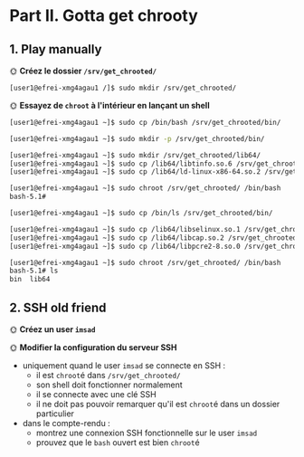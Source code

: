 # Part II. Gotta get chrooty

## 1. Play manually

🌞 **Créez le dossier `/srv/get_chrooted/`**
```bash
[user1@efrei-xmg4agau1 /]$ sudo mkdir /srv/get_chrooted/
```
🌞 **Essayez de `chroot` à l'intérieur en lançant un shell**
```bash
[user1@efrei-xmg4agau1 ~]$ sudo cp /bin/bash /srv/get_chrooted/bin/

[user1@efrei-xmg4agau1 ~]$ sudo mkdir -p /srv/get_chrooted/bin/

[user1@efrei-xmg4agau1 ~]$ sudo mkdir /srv/get_chrooted/lib64/
[user1@efrei-xmg4agau1 ~]$ sudo cp /lib64/libtinfo.so.6 /srv/get_chrooted/lib64/
[user1@efrei-xmg4agau1 ~]$ sudo cp /lib64/ld-linux-x86-64.so.2 /srv/get_chrooted/lib64/

[user1@efrei-xmg4agau1 ~]$ sudo chroot /srv/get_chrooted/ /bin/bash
bash-5.1#

[user1@efrei-xmg4agau1 ~]$ sudo cp /bin/ls /srv/get_chrooted/bin/

[user1@efrei-xmg4agau1 ~]$ sudo cp /lib64/libselinux.so.1 /srv/get_chrooted/lib64/
[user1@efrei-xmg4agau1 ~]$ sudo cp /lib64/libcap.so.2 /srv/get_chrooted/lib64/
[user1@efrei-xmg4agau1 ~]$ sudo cp /lib64/libpcre2-8.so.0 /srv/get_chrooted/lib64/

[user1@efrei-xmg4agau1 ~]$ sudo chroot /srv/get_chrooted/ /bin/bash
bash-5.1# ls
bin  lib64
```

## 2. SSH old friend

🌞 **Créez un user `imsad`**

🌞 **Modifier la configuration du serveur SSH**

- uniquement quand le user `imsad` se connecte en SSH :
  - il est `chroot`é dans `/srv/get_chrooted/`
  - son shell doit fonctionner normalement
  - il se connecte avec une clé SSH
  - il ne doit pas pouvoir remarquer qu'il est `chroot`é dans un dossier particulier
- dans le compte-rendu :
  - montrez une connexion SSH fonctionnelle sur le user `imsad`
  - prouvez que le `bash` ouvert est bien `chroot`é
